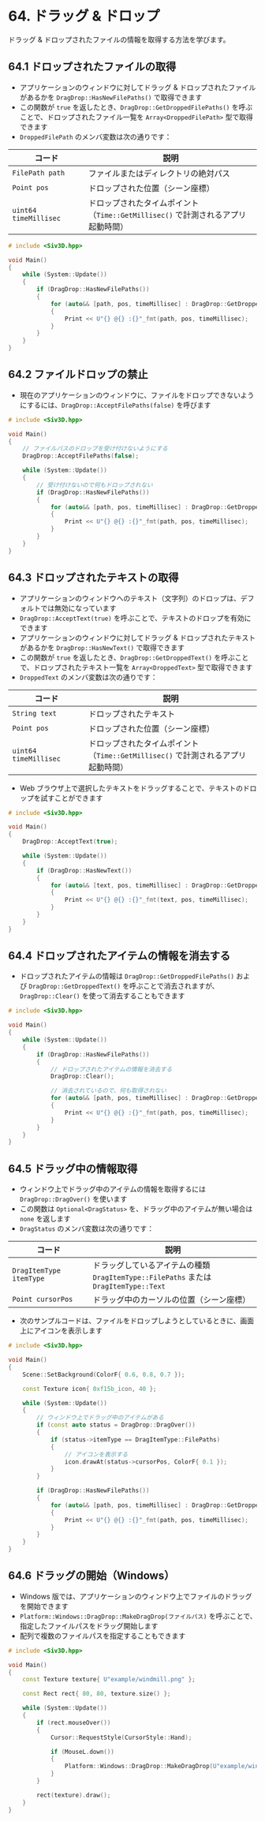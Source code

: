 # 64. ドラッグ & ドロップ
ドラッグ & ドロップされたファイルの情報を取得する方法を学びます。

## 64.1 ドロップされたファイルの取得
- アプリケーションのウィンドウに対してドラッグ & ドロップされたファイルがあるかを `DragDrop::HasNewFilePaths()` で取得できます
- この関数が `true` を返したとき、`DragDrop::GetDroppedFilePaths()` を呼ぶことで、ドロップされたファイル一覧を `Array<DroppedFilePath>` 型で取得できます
- `DroppedFilePath` のメンバ変数は次の通りです：

| コード | 説明 |
|--|--|
| `FilePath path` | ファイルまたはディレクトリの絶対パス |
| `Point pos` | ドロップされた位置（シーン座標） |
| `uint64 timeMillisec` | ドロップされたタイムポイント<br>（`Time::GetMillisec()` で計測されるアプリ起動時間） |

```cpp
# include <Siv3D.hpp>

void Main()
{
	while (System::Update())
	{
		if (DragDrop::HasNewFilePaths())
		{
			for (auto&& [path, pos, timeMillisec] : DragDrop::GetDroppedFilePaths())
			{
				Print << U"{} @{} :{}"_fmt(path, pos, timeMillisec);
			}
		}
	}
}
```


## 64.2 ファイルドロップの禁止
- 現在のアプリケーションのウィンドウに、ファイルをドロップできないようにするには、`DragDrop::AcceptFilePaths(false)` を呼びます

```cpp
# include <Siv3D.hpp>

void Main()
{
	// ファイルパスのドロップを受け付けないようにする
	DragDrop::AcceptFilePaths(false);

	while (System::Update())
	{		
		// 受け付けないので何もドロップされない
		if (DragDrop::HasNewFilePaths())
		{
			for (auto&& [path, pos, timeMillisec] : DragDrop::GetDroppedFilePaths())
			{
				Print << U"{} @{} :{}"_fmt(path, pos, timeMillisec);
			}
		}
	}
}
```


## 64.3 ドロップされたテキストの取得
- アプリケーションのウィンドウへのテキスト（文字列）のドロップは、デフォルトでは無効になっています
- `DragDrop::AcceptText(true)` を呼ぶことで、テキストのドロップを有効にできます
- アプリケーションのウィンドウに対してドラッグ & ドロップされたテキストがあるかを `DragDrop::HasNewText()` で取得できます
- この関数が `true` を返したとき、`DragDrop::GetDroppedText()` を呼ぶことで、ドロップされたテキスト一覧を `Array<DroppedText>` 型で取得できます
- `DroppedText` のメンバ変数は次の通りです：

| コード | 説明 |
|--|--|
| `String text` | ドロップされたテキスト |
| `Point pos` | ドロップされた位置（シーン座標） |
| `uint64 timeMillisec` | ドロップされたタイムポイント<br>（`Time::GetMillisec()` で計測されるアプリ起動時間） |

- Web ブラウザ上で選択したテキストをドラッグすることで、テキストのドロップを試すことができます

```cpp
# include <Siv3D.hpp>

void Main()
{
	DragDrop::AcceptText(true);

	while (System::Update())
	{
		if (DragDrop::HasNewText())
		{
			for (auto&& [text, pos, timeMillisec] : DragDrop::GetDroppedText())
			{
				Print << U"{} @{} :{}"_fmt(text, pos, timeMillisec);
			}
		}
	}
}
```


## 64.4 ドロップされたアイテムの情報を消去する
- ドロップされたアイテムの情報は `DragDrop::GetDroppedFilePaths()` および `DragDrop::GetDroppedText()` を呼ぶことで消去されますが、`DragDrop::Clear()` を使って消去することもできます

```cpp
# include <Siv3D.hpp>

void Main()
{
	while (System::Update())
	{		
		if (DragDrop::HasNewFilePaths())
		{
			// ドロップされたアイテムの情報を消去する
			DragDrop::Clear();

			// 消去されているので、何も取得されない
			for (auto&& [path, pos, timeMillisec] : DragDrop::GetDroppedFilePaths())
			{
				Print << U"{} @{} :{}"_fmt(path, pos, timeMillisec);
			}
		}
	}
}
```


## 64.5 ドラッグ中の情報取得
- ウィンドウ上でドラッグ中のアイテムの情報を取得するには `DragDrop::DragOver()` を使います
- この関数は `Optional<DragStatus>` を、ドラッグ中のアイテムが無い場合は `none` を返します
- `DragStatus` のメンバ変数は次の通りです：

| コード | 説明 |
|--|--|
| `DragItemType itemType` | ドラッグしているアイテムの種類<br>`DragItemType::FilePaths` または `DragItemType::Text` |
| `Point cursorPos` | ドラッグ中のカーソルの位置（シーン座標） |

- 次のサンプルコードは、ファイルをドロップしようとしているときに、画面上にアイコンを表示します

```cpp
# include <Siv3D.hpp>

void Main()
{
	Scene::SetBackground(ColorF{ 0.6, 0.8, 0.7 });

	const Texture icon{ 0xf15b_icon, 40 };

	while (System::Update())
	{
		// ウィンドウ上でドラッグ中のアイテムがある
		if (const auto status = DragDrop::DragOver())
		{
			if (status->itemType == DragItemType::FilePaths)
			{
				// アイコンを表示する
				icon.drawAt(status->cursorPos, ColorF{ 0.1 });
			}
		}

		if (DragDrop::HasNewFilePaths())
		{
			for (auto&& [path, pos, timeMillisec] : DragDrop::GetDroppedFilePaths())
			{
				Print << U"{} @{} :{}"_fmt(path, pos, timeMillisec);
			}
		}
	}
}
```


## 64.6 ドラッグの開始（Windows）
- Windows 版では、アプリケーションのウィンドウ上でファイルのドラッグを開始できます
- `Platform::Windows::DragDrop::MakeDragDrop(ファイルパス)` を呼ぶことで、指定したファイルパスをドラッグ開始します
- 配列で複数のファイルパスを指定することもできます

```cpp
# include <Siv3D.hpp>

void Main()
{
	const Texture texture{ U"example/windmill.png" };

	const Rect rect{ 80, 80, texture.size() };

	while (System::Update())
	{
		if (rect.mouseOver())
		{
			Cursor::RequestStyle(CursorStyle::Hand);

			if (MouseL.down())
			{
				Platform::Windows::DragDrop::MakeDragDrop(U"example/windmill.png");
			}
		}

		rect(texture).draw();
	}
}
```
